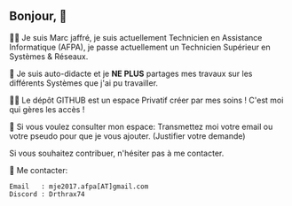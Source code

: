 ## Bonjour, 👋

🙋‍♀️ Je suis Marc jaffré, je suis actuellement Technicien en Assistance Informatique (AFPA), je passe actuellement un Technicien Supérieur en Systèmes & Réseaux.

🌈 Je suis auto-didacte et je **NE PLUS** partages mes travaux sur les différents Systèmes que j'ai pu travailler.

👩‍💻 Le dépôt GITHUB est un espace Privatif créer par mes soins ! C'est moi qui gères les accès !

🍿 Si vous voulez consulter mon espace: Transmettez moi votre email ou votre pseudo pour que je vous ajouter. (Justifier votre demande)

Si vous souhaitez contribuer, n'hésiter pas à me contacter.

🧙 Me contacter:
```
Email   : mje2017.afpa[AT]gmail.com
Discord : Drthrax74
```

<!--
Mon commentaire secret
-->
